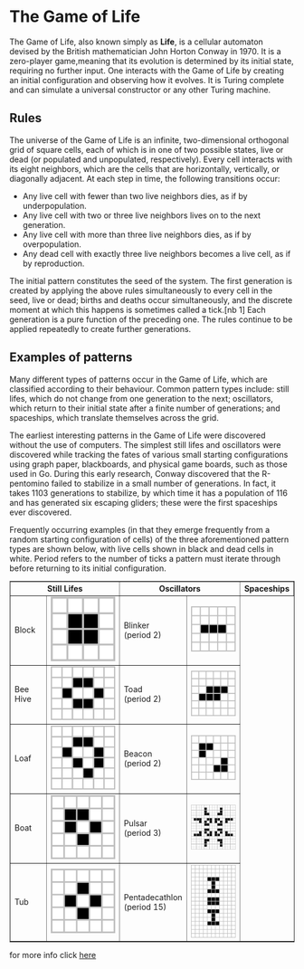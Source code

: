 # The Game of Life

The Game of Life, also known simply as **Life**, is a cellular automaton devised by the British mathematician John Horton Conway in 1970. It is a zero-player game,meaning that its evolution is determined by its initial state, requiring no further input. One interacts with the Game of Life by creating an initial configuration and observing how it evolves. It is Turing complete and can simulate a universal constructor or any other Turing machine.

## Rules

The universe of the Game of Life is an infinite, two-dimensional orthogonal grid of square cells, each of which is in one of two possible states, live or dead (or populated and unpopulated, respectively). Every cell interacts with its eight neighbors, which are the cells that are horizontally, vertically, or diagonally adjacent. At each step in time, the following transitions occur:

- Any live cell with fewer than two live neighbors dies, as if by underpopulation.
- Any live cell with two or three live neighbors lives on to the next generation.
- Any live cell with more than three live neighbors dies, as if by overpopulation.
- Any dead cell with exactly three live neighbors becomes a live cell, as if by reproduction.

The initial pattern constitutes the seed of the system. The first generation is created by applying the above rules simultaneously to every cell in the seed, live or dead; births and deaths occur simultaneously, and the discrete moment at which this happens is sometimes called a tick.[nb 1] Each generation is a pure function of the preceding one. The rules continue to be applied repeatedly to create further generations.

## Examples of patterns

Many different types of patterns occur in the Game of Life, which are classified according to their behaviour. Common pattern types include: still lifes, which do not change from one generation to the next; oscillators, which return to their initial state after a finite number of generations; and spaceships, which translate themselves across the grid.

The earliest interesting patterns in the Game of Life were discovered without the use of computers. The simplest still lifes and oscillators were discovered while tracking the fates of various small starting configurations using graph paper, blackboards, and physical game boards, such as those used in Go. During this early research, Conway discovered that the R-pentomino failed to stabilize in a small number of generations. In fact, it takes 1103 generations to stabilize, by which time it has a population of 116 and has generated six escaping gliders; these were the first spaceships ever discovered.

Frequently occurring examples (in that they emerge frequently from a random starting configuration of cells) of the three aforementioned pattern types are shown below, with live cells shown in black and dead cells in white. Period refers to the number of ticks a pattern must iterate through before returning to its initial configuration.

<table border="1">
    <tr>
        <th colspan="2">Still Lifes</th>
        <th colspan="2">Oscillators</th>
        <th colspan="2">Spaceships</th>
    </tr>
    <tr>
        <td>Block</td>
        <td>
            <img src="./assets/StillLifes/Game_of_life_block_with_border.svg">
        </td>
        <td>Blinker<br/>(period 2)</td>
        <td>
            <img src="./assets/Oscillators/Game_of_life_blinker.gif">
        </td>
    </tr>
    <tr>
        <td>Bee Hive</td>
        <td>
            <img src="./assets/StillLifes/Game_of_life_beehive.svg">
        </td>
        <td>Toad<br/>(period 2)</td>
        <td>
            <img src="./assets/Oscillators/Game_of_life_toad.gif">
        </td>
    </tr>
    <tr>
        <td>Loaf</td>
        <td>
            <img src="./assets/StillLifes/Game_of_life_loaf.svg">
        </td>
        <td>Beacon<br/>(period 2)</td>
        <td>
            <img src="./assets/Oscillators/Game_of_life_beacon.gif">
        </td>
    </tr>
    <tr>
        <td>Boat</td>
        <td>
            <img src="./assets/StillLifes/Game_of_life_boat.svg">
        </td>
        <td>Pulsar<br/>(period 3)</td>
        <td>
            <img src="./assets/Oscillators/Game_of_life_pulsar.gif">
        </td>
    </tr>
    <tr>
        <td>Tub</td>
        <td>
            <img src="./assets/StillLifes/Game_of_life_flower.svg">
        </td>
        <td>Pentadecathlon<br/>(period 15)</td>
        <td>
            <img src="./assets/Oscillators/I-Column.gif">
        </td>
    </tr>
</table>

for more info click <a href="https://en.wikipedia.org/wiki/Conway%27s_Game_of_Life">here</a>